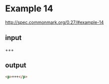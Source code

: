 # Example 14

http://spec.commonmark.org/0.27/#example-14

## input

+++

## output

```html
<p>+++</p>
```
